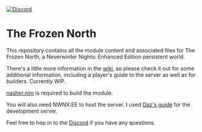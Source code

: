 [![Discord](https://img.shields.io/discord/382306806866771978.svg?colorB=7289DA&label=Discord&logo=Discord&logoColor=7289DA&style=flat-square)](https://discord.gg/hxTt8Fr)

# The Frozen North

This repository contains all the module content and associated files for The Frozen North, a Neverwinter Nights: Enhanced Edition persistent world.

There's a little more information in the [wiki](https://github.com/b5635/the-frozen-north/wiki), so please check it out for some additional information, including a player's guide to the server as well as for builders. Currently WIP.

[nasher.nim](https://github.com/squattingmonk/nasher.nim) is required to build the module.

You will also need NWNX:EE to host the server. I used [Daz's guide](https://github.com/Daztek/NWNX-WSL) for the development server.

Feel free to hop in to the [Discord](https://discord.gg/qKqRUDZ) if you have any questions.
